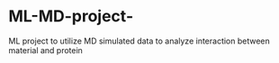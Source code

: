 # ML-MD-project-
ML project to utilize MD simulated data to analyze interaction between material and protein

